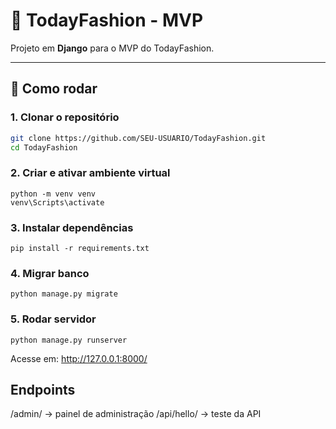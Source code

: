# 👗 TodayFashion - MVP

Projeto em **Django** para o MVP do TodayFashion.

---

## 🚀 Como rodar

### 1. Clonar o repositório

```bash
git clone https://github.com/SEU-USUARIO/TodayFashion.git
cd TodayFashion
```

### 2. Criar e ativar ambiente virtual

```
python -m venv venv
venv\Scripts\activate
```

### 3. Instalar dependências

```
pip install -r requirements.txt
```

### 4. Migrar banco

```
python manage.py migrate
```

### 5. Rodar servidor

```
python manage.py runserver
```

Acesse em: http://127.0.0.1:8000/

## Endpoints

/admin/ → painel de administração
/api/hello/ → teste da API
